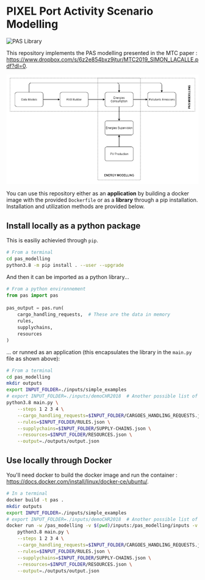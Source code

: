 # PIXEL Port Activity Scenario Modelling

![PAS Library](https://github.com/pixel-ports/pas_modelling/workflows/PAS%20Library/badge.svg)

This repository implements the PAS modelling presented in the MTC paper : https://www.dropbox.com/s/6z2e854bxz9jtur/MTC2019_SIMON_LACALLE.pdf?dl=0.

![Cross Modelling](./tools/resources/cross_modelling.png "PIXEL cross modelling")

You can use this repository either as an **application** by building a docker image with the provided `Dockerfile` or as a **library** through a pip installation. Installation and utilization methods are provided below.

## Install locally as a python package

This is easiliy achievied through `pip`.

```bash
# From a terminal
cd pas_modelling
python3.8 -m pip install . --user --upgrade
```
And then it can be imported as a python library...

```python
# From a python environnement
from pas import pas

pas_output = pas.run(
    cargo_handling_requests,  # These are the data in memory
    rules,
    supplychains,
    resources
)
```

... or runned as an application (this encapsulates the library in the `main.py` file as shown above):

```bash
# From a terminal
cd pas_modelling
mkdir outputs
export INPUT_FOLDER=./inputs/simple_examples
# export INPUT_FOLDER=./inputs/demoCHR2018  # Another possible list of files
python3.8 main.py \
    --steps 1 2 3 4 \
    --cargo_handling_requests=$INPUT_FOLDER/CARGOES_HANDLING_REQUESTS.json \
    --rules=$INPUT_FOLDER/RULES.json \
    --supplychains=$INPUT_FOLDER/SUPPLY-CHAINS.json \
    --resources=$INPUT_FOLDER/RESOURCES.json \
    --output=./outputs/output.json

```

## Use locally through Docker

You'll need docker to build the docker image and run the container : https://docs.docker.com/install/linux/docker-ce/ubuntu/.

```bash
# In a terminal
docker build -t pas .
mkdir outputs
export INPUT_FOLDER=./inputs/simple_examples
# export INPUT_FOLDER=./inputs/demoCHR2018  # Another possible list of files
docker run -w /pas_modelling -v $(pwd)/inputs:/pas_modelling/inputs -v $(pwd)/outputs:/pas_modelling/outputs pas \
    python3.8 main.py \
    --steps 1 2 3 4 \
    --cargo_handling_requests=$INPUT_FOLDER/CARGOES_HANDLING_REQUESTS.json \
    --rules=$INPUT_FOLDER/RULES.json \
    --supplychains=$INPUT_FOLDER/SUPPLY-CHAINS.json \
    --resources=$INPUT_FOLDER/RESOURCES.json \
    --output=./outputs/output.json

```

<!--
## Manage data coming from the Information Hub (IH)

The exprimed context, in french : "Nous souhaiterions tester le PAS modelling sur les données (historique d'un mois des données réelles de GPMB) remontées puis stockées sur PIXEL."

In order to retrieve data from GPMB API :

```bash
curl -o data_IH_brutes.json -H "X-Auth-Token: b82e89e873834116fdd57cea3a0caebd676409d7" -H "Fiware-Service: PIXEL" -H "Fiware-ServicePath: /FRBOD" --insecure "https://dal.pixel-ports.eu/orion/v2/entities?q=departure_dock==2018-01-01T00:00:00.00Z..2018-12-31T23:59:59.59Z"
```

And then, to convert the downloaded data into input_data for the PAS modelling :
```bash
docker build -t pas .
sudo rm -rf inputs && mkdir inputs  # we are going to generate the `input` for the PAS_modelling
docker run -v $(pwd):/pas pas python3 ./tools/gpmb_ships_call_list_converter/converter.py --input_filepath tools/gpmb_ships_call_list_converter/data_IH_brutes.json --output_filepath ./inputs/INPUT_GPMB_generated_from_ships_call_list.json
```
-->

<!--  
## Statistics for WP8 Product Quality Model - This has to be adapted to the docker usage

```bash
# Reinit output
rm -rf outputs/ && mkdir outputs

# Set steps to monitor
export PAS_STEPS="4"  # "1 2 3" for T4.1 or "4" for T4.2

# Monitoring RAM
pipenv run valgrind --tool=massif --time-unit=ms python main.py --steps $PAS_STEPS
pipenv run python monitor/massif_analyser.py $(ls -1 -v ./massif.out.* | tail -n 1)

# Monitoring CPU
pipenv run python monitor/monitor_cpu.py "python main.py --steps $PAS_STEPS"

# Monitoring simultaneous requests performance
pipenv run python test/test_simultaneous_requests.py --min_processes 100 --max_processes 1000 --step_processes 100  # TODO : Broken
```
-->

